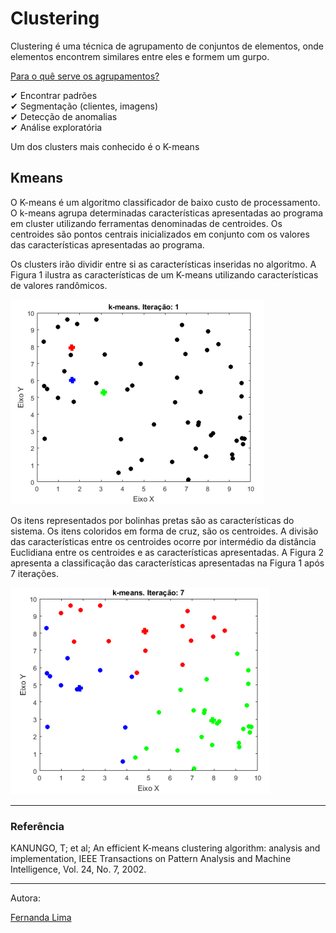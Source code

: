 # Clustering

Clustering é uma técnica de agrupamento de conjuntos de elementos, onde elementos encontrem similares entre eles e formem um gurpo.

<u>Para o quê serve os agrupamentos?</u>

✔ Encontrar padrões<br>
✔ Segmentação (clientes, imagens)<br>
✔ Detecção de anomalias<br>
✔ Análise exploratória

Um dos clusters mais conhecido é o K-means

## Kmeans

O K-means é um algoritmo classificador de baixo custo de processamento. O k-means agrupa determinadas características apresentadas ao programa em cluster utilizando ferramentas denominadas de centroides. Os centroides são pontos centrais
inicializados em conjunto com os valores das características apresentadas ao programa.


Os clusters irão dividir entre si as características inseridas no algoritmo. A Figura 1 ilustra as características de um K-means utilizando características de valores randômicos.

![Figura 1](./cluster1.png)




Os itens representados por bolinhas pretas são as características do sistema. Os
itens coloridos em forma de cruz, são os centroides. A divisão das características entre os centroides ocorre por intermédio da distância Euclidiana entre os centroides e as características apresentadas. A Figura 2 apresenta a classificação das características apresentadas na Figura 1 após 7 iterações.

![Figura 2](./cluster2.png)


<hr>

### Referência
KANUNGO, T; et al; An efficient K-means clustering algorithm: analysis and
implementation, IEEE Transactions on Pattern Analysis and Machine Intelligence, Vol. 24, No. 7, 2002.

<hr>
Autora:

[Fernanda Lima](https://www.linkedin.com/in/limasfernanda/)
